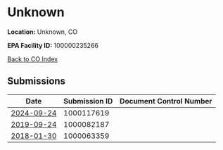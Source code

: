 # Unknown

**Location:** Unknown, CO

**EPA Facility ID:** 100000235266

[Back to CO Index](../../index.md)

## Submissions

| Date | Submission ID | Document Control Number |
|------|--------------|-------------------------|
| [2024-09-24](submissions/1000117619.md) | 1000117619 |  |
| [2019-09-24](submissions/1000082187.md) | 1000082187 |  |
| [2018-01-30](submissions/1000063359.md) | 1000063359 |  |
